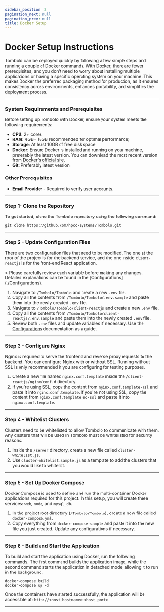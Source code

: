 ```yaml
---
sidebar_position: 2
pagination_next: null
pagination_prev: null
title: Docker Setup
---
```


# Docker Setup Instructions

Tombolo can be deployed quickly by following a few simple steps and running a couple of Docker commands. With Docker, there are fewer prerequisites, and you don’t need to worry about installing multiple applications or having a specific operating system on your machine. This makes Docker the preferred packaging method for production, as it ensures consistency across environments, enhances portability, and simplifies the deployment process.

---

### System Requirements and Prerequisites

Before setting up Tombolo with Docker, ensure your system meets the following requirements:

- **CPU**: 2+ cores
- **RAM**: 4GB+ (8GB recommended for optimal performance)
- **Storage**: At least 10GB of free disk space
- **Docker**: Ensure Docker is installed and running on your machine, preferably the latest version. You can download the most recent version from [Docker's official site](https://www.docker.com/get-started).
- **Git**: Preferably latest version

### Other Prerequisites

- **Email Provider** - Required to verify user accounts.

---

### Step 1- Clone the Repository

To get started, clone the Tombolo repository using the following command:

```
git clone https://github.com/hpcc-systems/Tombolo.git
```

---

### Step 2 - Update Configuration Files

There are two configuration files that need to be modified. The one at the root of the project is for the backend service, and the one inside `client-reactjs` is for the front-end React application.

<div class="important_block">
> Please carefully review each variable before making any changes. Detailed explanations can be found in the [Configurations](./Configurations).
</div>

1. Navigate to `/Tombolo/Tombolo` and create a new `.env` file.
2. Copy all the contents from `/Tombolo/Tombolo/.env.sample` and paste them into the newly created `.env` file.
3. Navigate to `/Tombolo/Tombolo/client-reactjs` and create a new `.env` file.
4. Copy all the contents from `/Tombolo/Tombolo/client-reactjs/.env.sample` and paste them into the newly created `.env` file.
5. Review both `.env` files and update variables if necessary. Use the [Configurations](./Configurations) documentation as a guide.

---

### Step 3 - Configure Nginx

Nginx is required to serve the frontend and reverse proxy requests to the backend. You can configure Nginx with or without SSL. Running without SSL is only recommended if you are configuring for testing purposes.

1. Create a new file named `nginx.conf.template` inside the `/client-reactjs/nginx/conf.d` directory.
2. If you're using SSL, copy the content from `nginx.conf.template-ssl` and paste it into `nginx.conf.template`. If you're not using SSL, copy the content from `nginx.conf.template-no-ssl` and paste it into `nginx.conf.template`.

---

### Step 4 - Whitelist Clusters

Clusters need to be whitelisted to allow Tombolo to communicate with them. Any clusters that will be used in Tombolo must be whitelisted for security reasons.

1. Inside the `/server` directory, create a new file called `cluster-whitelist.js`.
2. Use `cluster-whitelist.sample.js` as a template to add the clusters that you would like to whitelist.

---

### Step 5 - Set Up Docker Compose

Docker Compose is used to define and run the multi-container Docker applications required for this project. In this setup, you will create three services: `web`, `node`, and `mysql_db`.

1. In the project root directory (`/Tombolo/Tombolo`), create a new file called `docker-compose.yml`.
2. Copy everything from `docker-compose-sample` and paste it into the new file you just created. Update any configurations if necessary.

---

### Step 6 - Build and Start the Application

To build and start the application using Docker, run the following commands. The first command builds the application image, while the second command starts the application in detached mode, allowing it to run in the background.

```
docker-compose build
docker-compose up -d
```

Once the containers have started successfully, the application will be accessible at: `http://<host_hostname>:<host_port>`

---
